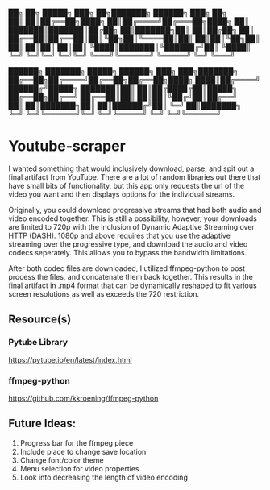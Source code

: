 ██╗  ██╗ █████╗ ███╗   ██╗███████╗ ██████╗ ███╗   ██╗    
██║  ██║██╔══██╗████╗  ██║██╔════╝██╔═══██╗████╗  ██║    
███████║███████║██╔██╗ ██║███████╗██║   ██║██╔██╗ ██║    
██╔══██║██╔══██║██║╚██╗██║╚════██║██║   ██║██║╚██╗██║    
██║  ██║██║  ██║██║ ╚████║███████║╚██████╔╝██║ ╚████║    
╚═╝  ╚═╝╚═╝  ╚═╝╚═╝  ╚═══╝╚══════╝ ╚═════╝ ╚═╝  ╚═══╝    



██████╗ ███████╗ █████╗ ██████╗ ███╗   ███╗███████╗      
██╔══██╗██╔════╝██╔══██╗██╔══██╗████╗ ████║██╔════╝      
██████╔╝█████╗  ███████║██║  ██║██╔████╔██║█████╗        
██╔══██╗██╔══╝  ██╔══██║██║  ██║██║╚██╔╝██║██╔══╝        
██║  ██║███████╗██║  ██║██████╔╝██║ ╚═╝ ██║███████╗      
╚═╝  ╚═╝╚══════╝╚═╝  ╚═╝╚═════╝ ╚═╝     ╚═╝╚══════╝      
                                      
                                      
# Youtube-scraper 
I wanted something that would inclusively download, parse, and
spit out a final artifact from YouTube. There are a lot of random libraries out there that have small bits of functionality, but this app only requests the url of the video you want and then displays options for the individual streams. 

Originally, you could download progressive streams that had both audio and video encoded together. This is still a possibility, however, your downloads are limited to 720p with the inclusion of Dynamic Adaptive Streaming over HTTP (DASH). 1080p and above requires that you use the adaptive streaming over the progressive type, and download the audio and video codecs seperately. This allows you to bypass the bandwidth limitations.

After both codec files are downloaded, I utilized ffmpeg-python to post process the files, and concatenate them back together. This results in the final artifact in .mp4 format that can be dynamically reshaped to fit various screen resolutions as well as exceeds the 720 restriction.

## Resource(s)
### Pytube Library
https://pytube.io/en/latest/index.html
### ffmpeg-python
https://github.com/kkroening/ffmpeg-python

## Future Ideas: 
1. Progress bar for the ffmpeg piece
2. Include place to change save location
3. Change font/color theme
4. Menu selection for video properties
5. Look into decreasing the length of video encoding

